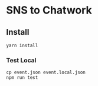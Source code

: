 # SNS to Chatwork
## Install
```
yarn install
```

### Test Local
``` 
cp event.json event.local.json
npm run test
```